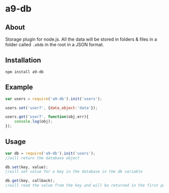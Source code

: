 # a9-db
## About
Storage plugin for node.js. All the data will be stored in folders & files in a folder called `.a9db` in the root in a JSON format.

## Installation

```shell
npm install a9-db
```

## Example
```js
var users = require('a9-db').init('users');

users.set('user7', {data_object:'data'});

users.get('user7', function(obj,err){
    console.log(obj);
});

```

## Usage
```js
var db = require('a9-db').init('users');
//will return the database object
```
```js
db.set(key, value);
//will set value for a key in the database in the db variable
```
```js
db.get(key, callback);
//will read the value from the key and will be returned in the first parameter of the callback function, (data variable in the example)
```
